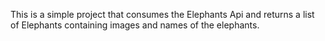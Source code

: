 This is a simple project that consumes the Elephants Api and returns a list of Elephants containing images and names of the elephants.
